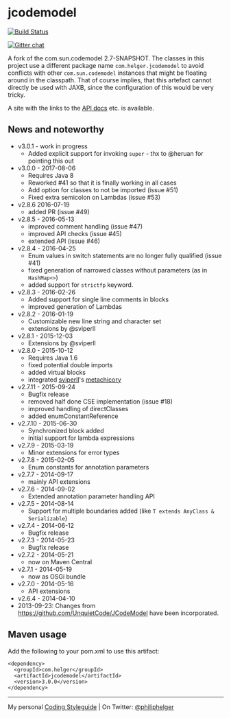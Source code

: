 # jcodemodel

[![Build Status](https://travis-ci.org/phax/jcodemodel.svg?branch=master)](https://travis-ci.org/phax/jcodemodel)

﻿[![Gitter chat](https://badges.gitter.im/phax/jcodemodel.svg)](https://gitter.im/phax/jcodemodel)

A fork of the com.sun.codemodel 2.7-SNAPSHOT.
The classes in this project use a different package name `com.helger.jcodemodel` to avoid conflicts 
with other `com.sun.codemodel` instances that might be floating around in the classpath.
That of course implies, that this artefact cannot directly be used with JAXB, since the configuration of 
this would be very tricky.

A site with the links to the [API docs](http://phax.github.io/jcodemodel/) etc. is available.

## News and noteworthy

* v3.0.1 - work in progress
  * Added explicit support for invoking `super` - thx to @heruan for pointing this out
* v3.0.0 - 2017-08-06
  * Requires Java 8
  * Reworked #41 so that it is finally working in all cases
  * Add option for classes to not be imported (issue #51)
  * Fixed extra semicolon on Lambdas (issue #53)
* v2.8.6  2016-07-19
  * added PR (issue #49)
* v2.8.5 - 2016-05-13
  * improved comment handling (issue #47)
  * improved API checks (issue #45)
  * extended API (issue #46)
* v2.8.4 - 2016-04-25
  * Enum values in switch statements are no longer fully qualified (issue #41)
  * fixed generation of narrowed classes without parameters (as in `HashMap<>`)
  * added support for `strictfp` keyword.
* v2.8.3 - 2016-02-26
  * Added support for single line comments in blocks
  * improved generation of Lambdas
* v2.8.2 - 2016-01-19
  * Customizable new line string and character set
  * extensions by @sviperll
* v2.8.1 - 2015-12-03
  * Extensions by @sviperll
* v2.8.0 - 2015-10-12
  * Requires Java 1.6
  * fixed potential double imports
  * added virtual blocks
  * integrated [sviperll](https://github.com/sviperll)'s [metachicory](https://github.com/sviperll/chicory/tree/master/metachicory)
* v2.7.11 - 2015-09-24
  * Bugfix release
  * removed half done CSE implementation (issue #18)
  * improved handling of directClasses
  * added enumConstantReference
* v2.7.10 - 2015-06-30
  * Synchronized block added
  * initial support for lambda expressions
* v2.7.9 - 2015-03-19
  * Minor extensions for error types
* v2.7.8 - 2015-02-05
  * Enum constants for annotation parameters
* v2.7.7 - 2014-09-17
  * mainly API extensions
* v2.7.6 - 2014-09-02
  * Extended annotation parameter handling API
* v2.7.5 - 2014-08-14
  * Support for multiple boundaries added (like `T extends AnyClass & Serializable`)
* v2.7.4 - 2014-06-12
  * Bugfix release
* v2.7.3 - 2014-05-23
  * Bugfix release
* v2.7.2 - 2014-05-21
  * now on Maven Central
* v2.7.1 - 2014-05-19
  * now as OSGi bundle
* v2.7.0 - 2014-05-16
  * API extensions
* v2.6.4 - 2014-04-10
* 2013-09-23: Changes from https://github.com/UnquietCode/JCodeModel have been incorporated.

## Maven usage
Add the following to your pom.xml to use this artifact:
```
<dependency>
  <groupId>com.helger</groupId>
  <artifactId>jcodemodel</artifactId>
  <version>3.0.0</version>
</dependency>
```

---

My personal [Coding Styleguide](https://github.com/phax/meta/blob/master/CodeingStyleguide.md) |
On Twitter: <a href="https://twitter.com/philiphelger">@philiphelger</a>
